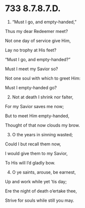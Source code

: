 # 733 8.7.8.7.D.

1.  “Must I go, and empty-handed,”

Thus my dear Redeemer meet?

Not one day of service give Him,

Lay no trophy at His feet?

“Must I go, and empty-handed?”

Must I meet my Savior so?

Not one soul with which to greet Him:

Must I empty-handed go?

2.  Not at death I shrink nor falter,

For my Savior saves me now;

But to meet Him empty-handed,

Thought of that now clouds my brow.

3.  O the years in sinning wasted;

Could I but recall them now,

I would give them to my Savior,

To His will I’d gladly bow.

4.  O ye saints, arouse, be earnest,

Up and work while yet ’tis day;

Ere the night of death o’ertake thee,

Strive for souls while still you may.

